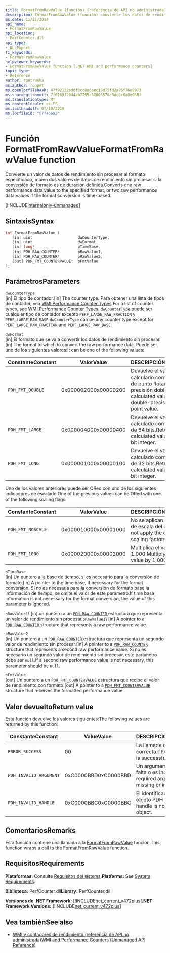 ```yaml
---
title: FormatFromRawValue (función) (referencia de API no administrada)
description: FormatFromRawValue (función) convierte los datos de rendimiento sin procesar en un formato especificado.
ms.date: 11/21/2017
api_name:
- FormatFromRawValue
api_location:
- PerfCounter.dll
api_type:
- DLLExport
f1_keywords:
- FormatFromRawValue
helpviewer_keywords:
- FormatFromRawValue function [.NET WMI and performance counters]
topic_type:
- Reference
author: rpetrusha
ms.author: ronpet
ms.openlocfilehash: 47f92122eddf3cc8e6aec19d75fd2a95f76e9973
ms.sourcegitcommit: 7f616512044ab7795e32806578e8dc0c6a0e038f
ms.translationtype: MT
ms.contentlocale: es-ES
ms.lasthandoff: 07/10/2019
ms.locfileid: "67746695"
---
```

# <a name="formatfromrawvalue-function"></a><span data-ttu-id="03e33-103">Función FormatFromRawValue</span><span class="sxs-lookup"><span data-stu-id="03e33-103">FormatFromRawValue function</span></span>
<span data-ttu-id="03e33-104">Convierte un valor de datos de rendimiento sin procesar al formato especificado, o bien dos valores de datos de rendimiento sin procesar si la conversión de formato es de duración definida.</span><span class="sxs-lookup"><span data-stu-id="03e33-104">Converts one raw performance data value to the specified format, or two raw performance data values if the format conversion is time-based.</span></span> 

[!INCLUDE[internalonly-unmanaged](../../../../includes/internalonly-unmanaged.md)]

## <a name="syntax"></a><span data-ttu-id="03e33-105">Sintaxis</span><span class="sxs-lookup"><span data-stu-id="03e33-105">Syntax</span></span>

```cpp
int FormatFromRawValue (
   [in] uint                    dwCounterType, 
   [in] uint                    dwFormat, 
   [in] long*                   pTimeBase,
   [in] PDH_RAW_COUNTER*        pRawValue1,
   [in] PDH_RAW_COUNTER*        pRawValue2,
   [out] PDH_FMT_COUNTERVALUE*  pFmtValue
); 
```

## <a name="parameters"></a><span data-ttu-id="03e33-106">Parámetros</span><span class="sxs-lookup"><span data-stu-id="03e33-106">Parameters</span></span>

`dwCounterType`\
<span data-ttu-id="03e33-107">[in] El tipo de contador.</span><span class="sxs-lookup"><span data-stu-id="03e33-107">[in] The counter type.</span></span> <span data-ttu-id="03e33-108">Para obtener una lista de tipos de contador, vea [WMI Performance Counter Types](/windows/desktop/WmiSdk/wmi-performance-counter-types).</span><span class="sxs-lookup"><span data-stu-id="03e33-108">For a list of counter types, see [WMI Performance Counter Types](/windows/desktop/WmiSdk/wmi-performance-counter-types).</span></span> <span data-ttu-id="03e33-109">`dwCounterType` puede ser cualquier tipo de contador excepto `PERF_LARGE_RAW_FRACTION` y `PERF_LARGE_RAW_BASE`.</span><span class="sxs-lookup"><span data-stu-id="03e33-109">`dwCounterType` can be any counter type except for `PERF_LARGE_RAW_FRACTION` and `PERF_LARGE_RAW_BASE`.</span></span> 

`dwFormat`\
<span data-ttu-id="03e33-110">[in] El formato que se va a convertir los datos de rendimiento sin procesar.</span><span class="sxs-lookup"><span data-stu-id="03e33-110">[in] The format to which to convert the raw performance data.</span></span> <span data-ttu-id="03e33-111">Puede ser uno de los siguientes valores:</span><span class="sxs-lookup"><span data-stu-id="03e33-111">It can be one of the following values:</span></span>

|<span data-ttu-id="03e33-112">Constante</span><span class="sxs-lookup"><span data-stu-id="03e33-112">Constant</span></span>  |<span data-ttu-id="03e33-113">Valor</span><span class="sxs-lookup"><span data-stu-id="03e33-113">Value</span></span>  |<span data-ttu-id="03e33-114">DESCRIPCIÓN</span><span class="sxs-lookup"><span data-stu-id="03e33-114">Description</span></span> |
|---------|---------|---------|
| `PDH_FMT_DOUBLE` |<span data-ttu-id="03e33-115">0x00000200</span><span class="sxs-lookup"><span data-stu-id="03e33-115">0x00000200</span></span> | <span data-ttu-id="03e33-116">Devuelve el valor calculado como un valor de punto flotante de precisión doble.</span><span class="sxs-lookup"><span data-stu-id="03e33-116">Return the calculated value as a double-precision floating point value.</span></span> | 
| `PDH_FMT_LARGE` | <span data-ttu-id="03e33-117">0x00000400</span><span class="sxs-lookup"><span data-stu-id="03e33-117">0x00000400</span></span> | <span data-ttu-id="03e33-118">Devuelve el valor calculado como un entero de 64 bits.</span><span class="sxs-lookup"><span data-stu-id="03e33-118">Return the calculated value as a 64-bit integer.</span></span> |
| `PDH_FMT_LONG` | <span data-ttu-id="03e33-119">0x00000100</span><span class="sxs-lookup"><span data-stu-id="03e33-119">0x00000100</span></span> | <span data-ttu-id="03e33-120">Devuelve el valor calculado como un entero de 32 bits.</span><span class="sxs-lookup"><span data-stu-id="03e33-120">Return the calculated value as a 32-bit integer.</span></span> |

<span data-ttu-id="03e33-121">Uno de los valores anteriores puede ser ORed con uno de los siguientes indicadores de escalado:</span><span class="sxs-lookup"><span data-stu-id="03e33-121">One of the previous values can be ORed with one of the following scaling flags:</span></span>

|<span data-ttu-id="03e33-122">Constante</span><span class="sxs-lookup"><span data-stu-id="03e33-122">Constant</span></span>  |<span data-ttu-id="03e33-123">Valor</span><span class="sxs-lookup"><span data-stu-id="03e33-123">Value</span></span>  |<span data-ttu-id="03e33-124">DESCRIPCIÓN</span><span class="sxs-lookup"><span data-stu-id="03e33-124">Description</span></span> |
|---------|---------|---------|
| `PDH_FMT_NOSCALE` | <span data-ttu-id="03e33-125">0x00001000</span><span class="sxs-lookup"><span data-stu-id="03e33-125">0x00001000</span></span> | <span data-ttu-id="03e33-126">No se aplican los factores de escala del contador.</span><span class="sxs-lookup"><span data-stu-id="03e33-126">Do not apply the counter's scaling factors.</span></span> |
| `PDH_FMT_1000` | <span data-ttu-id="03e33-127">0x00002000</span><span class="sxs-lookup"><span data-stu-id="03e33-127">0x00002000</span></span> | <span data-ttu-id="03e33-128">Multiplica el valor final por 1.000.</span><span class="sxs-lookup"><span data-stu-id="03e33-128">Multiply the final value by 1,000.</span></span> | 

`pTimeBase`\
<span data-ttu-id="03e33-129">[in] Un puntero a la base de tiempo, si es necesario para la conversión de formato.</span><span class="sxs-lookup"><span data-stu-id="03e33-129">[in] A pointer to the time base, if necessary for the format conversion.</span></span> <span data-ttu-id="03e33-130">Si no es necesaria para la conversión de formato base la información de tiempo, se omite el valor de este parámetro.</span><span class="sxs-lookup"><span data-stu-id="03e33-130">If time base information is not necessary for the format conversion, the value of this parameter is ignored.</span></span>

<span data-ttu-id="03e33-131">`pRawValue1`\ [in] un puntero a un [ `PDH_RAW_COUNTER` ](/windows/desktop/api/pdh/ns-pdh-_pdh_raw_counter) estructura que representa un valor de rendimiento sin procesar.</span><span class="sxs-lookup"><span data-stu-id="03e33-131">`pRawValue1`\ [in] A pointer to a [`PDH_RAW_COUNTER`](/windows/desktop/api/pdh/ns-pdh-_pdh_raw_counter) structure that represents a raw performance value.</span></span>

`pRawValue2`\
<span data-ttu-id="03e33-132">[in] Un puntero a un [ `PDH_RAW_COUNTER` ](/windows/desktop/api/pdh/ns-pdh-_pdh_raw_counter) estructura que representa un segundo valor de rendimiento sin procesar.</span><span class="sxs-lookup"><span data-stu-id="03e33-132">[in] A pointer to a [`PDH_RAW_COUNTER`](/windows/desktop/api/pdh/ns-pdh-_pdh_raw_counter) structure that represents a second raw performance value.</span></span> <span data-ttu-id="03e33-133">Si no es necesario un segundo valor de rendimiento sin procesar, este parámetro debe ser `null`.</span><span class="sxs-lookup"><span data-stu-id="03e33-133">If a second raw performance value is not necessary, this parameter should be `null`.</span></span>

`pFmtValue`\
<span data-ttu-id="03e33-134">[out] Un puntero a un [ `PDH_FMT_COUNTERVALUE` ](/windows/desktop/api/pdh/ns-pdh-_pdh_fmt_countervalue) estructura que recibe el valor de rendimiento con formato.</span><span class="sxs-lookup"><span data-stu-id="03e33-134">[out] A pointer to a [`PDH_FMT_COUNTERVALUE`](/windows/desktop/api/pdh/ns-pdh-_pdh_fmt_countervalue) structure that receives the formatted performance value.</span></span>

## <a name="return-value"></a><span data-ttu-id="03e33-135">Valor devuelto</span><span class="sxs-lookup"><span data-stu-id="03e33-135">Return value</span></span>

<span data-ttu-id="03e33-136">Esta función devuelve los valores siguientes:</span><span class="sxs-lookup"><span data-stu-id="03e33-136">The following values are returned by this function:</span></span>

|<span data-ttu-id="03e33-137">Constante</span><span class="sxs-lookup"><span data-stu-id="03e33-137">Constant</span></span>  |<span data-ttu-id="03e33-138">Value</span><span class="sxs-lookup"><span data-stu-id="03e33-138">Value</span></span>  |<span data-ttu-id="03e33-139">DESCRIPCIÓN</span><span class="sxs-lookup"><span data-stu-id="03e33-139">Description</span></span>  |
|---------|---------|---------|
| `ERROR_SUCCESS` | <span data-ttu-id="03e33-140">0</span><span class="sxs-lookup"><span data-stu-id="03e33-140">0</span></span> | <span data-ttu-id="03e33-141">La llamada de función es correcta.</span><span class="sxs-lookup"><span data-stu-id="03e33-141">The function call is successful.</span></span> |
| `PDH_INVALID_ARGUMENT` | <span data-ttu-id="03e33-142">0xC0000BBD</span><span class="sxs-lookup"><span data-stu-id="03e33-142">0xC0000BBD</span></span> | <span data-ttu-id="03e33-143">Un argumento requerido falta o es incorrecta.</span><span class="sxs-lookup"><span data-stu-id="03e33-143">A required argument is missing or incorrect.</span></span> | 
| `PDH_INVALID_HANDLE` | <span data-ttu-id="03e33-144">0xC0000BBC</span><span class="sxs-lookup"><span data-stu-id="03e33-144">0xC0000BBC</span></span> | <span data-ttu-id="03e33-145">El identificador no es un objeto PDH válido.</span><span class="sxs-lookup"><span data-stu-id="03e33-145">The handle is not a valid PDH object.</span></span> |

## <a name="remarks"></a><span data-ttu-id="03e33-146">Comentarios</span><span class="sxs-lookup"><span data-stu-id="03e33-146">Remarks</span></span>

<span data-ttu-id="03e33-147">Esta función contiene una llamada a la [FormatFromRawValue](https://docs.microsoft.com/previous-versions/ms231047(v=vs.85)) función.</span><span class="sxs-lookup"><span data-stu-id="03e33-147">This function wraps a call to the [FormatFromRawValue](https://docs.microsoft.com/previous-versions/ms231047(v=vs.85)) function.</span></span>

## <a name="requirements"></a><span data-ttu-id="03e33-148">Requisitos</span><span class="sxs-lookup"><span data-stu-id="03e33-148">Requirements</span></span>

 <span data-ttu-id="03e33-149">**Plataformas:** Consulte [Requisitos del sistema](../../../../docs/framework/get-started/system-requirements.md).</span><span class="sxs-lookup"><span data-stu-id="03e33-149">**Platforms:** See [System Requirements](../../../../docs/framework/get-started/system-requirements.md).</span></span>

 <span data-ttu-id="03e33-150">**Biblioteca:** PerfCounter.dll</span><span class="sxs-lookup"><span data-stu-id="03e33-150">**Library:** PerfCounter.dll</span></span>

 <span data-ttu-id="03e33-151">**Versiones de .NET Framework:** [!INCLUDE[net_current_v472plus](../../../../includes/net-current-v472plus.md)]</span><span class="sxs-lookup"><span data-stu-id="03e33-151">**.NET Framework Versions:** [!INCLUDE[net_current_v472plus](../../../../includes/net-current-v472plus.md)]</span></span>

## <a name="see-also"></a><span data-ttu-id="03e33-152">Vea también</span><span class="sxs-lookup"><span data-stu-id="03e33-152">See also</span></span>

- [<span data-ttu-id="03e33-153">WMI y contadores de rendimiento (referencia de API no administrada)</span><span class="sxs-lookup"><span data-stu-id="03e33-153">WMI and Performance Counters (Unmanaged API Reference)</span></span>](index.md)
